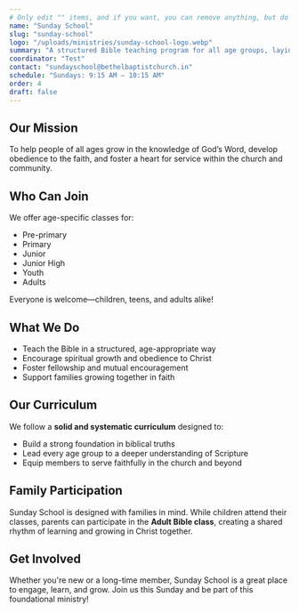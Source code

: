 ```yaml
---
# Only edit "" items, and if you want, you can remove anything, but do not add extra things.
name: "Sunday School"
slug: "sunday-school"
logo: "/uploads/ministries/sunday-school-logo.webp"
summary: "A structured Bible teaching program for all age groups, laying a strong foundation in God’s Word through systematic study and fellowship."
coordinator: "Test"
contact: "sundayschool@bethelbaptistchurch.in"
schedule: "Sundays: 9:15 AM – 10:15 AM"
order: 4
draft: false
---
```

<!-- You can add or remove anything below.-->
## Our Mission

To help people of all ages grow in the knowledge of God’s Word, develop obedience to the faith, and foster a heart for service within the church and community.

## Who Can Join

We offer age-specific classes for:

- Pre-primary  
- Primary  
- Junior  
- Junior High  
- Youth  
- Adults

Everyone is welcome—children, teens, and adults alike!

## What We Do

- Teach the Bible in a structured, age-appropriate way  
- Encourage spiritual growth and obedience to Christ  
- Foster fellowship and mutual encouragement  
- Support families growing together in faith

## Our Curriculum

We follow a **solid and systematic curriculum** designed to:

- Build a strong foundation in biblical truths  
- Lead every age group to a deeper understanding of Scripture  
- Equip members to serve faithfully in the church and beyond

## Family Participation

Sunday School is designed with families in mind. While children attend their classes, parents can participate in the **Adult Bible class**, creating a shared rhythm of learning and growing in Christ together.

## Get Involved

Whether you're new or a long-time member, Sunday School is a great place to engage, learn, and grow. Join us this Sunday and be part of this foundational ministry!
